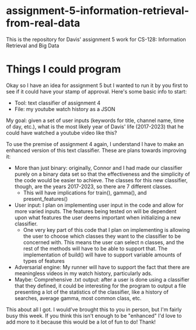 # assignment-5-information-retrieval-from-real-data
This is the repository for Davis' assignment 5 work for CS-128: Information Retrieval and Big Data

# Things I could program

Okay so I have an idea for assignment 5 but I wanted to run it by you first to see if it could have your stamp of approval. Here's some basic info to start:

- Tool: text classifier of assignment 4
- File: my youtube watch history as a JSON

My goal: given a set of user inputs (keywords for title, channel name, time of day, etc.), what is the most likely year 
of Davis' life (2017-2023) that he could have watched a youtube video like this?

To use the premise of assignment 4 again, I understand I have to make an enhanced version of this text classifier. These
are plans towards improving it:

- More than just binary: originally, Connor and I had made our classifier purely on a binary data set so that the
effectiveness and the simplicity of the code would be easier to achieve. The classes for this new classifier, though,
are the years 2017-2023, so there are 7 different classes.
  - This will have implications for train(), gamma(), and present_features()
- User input: I plan on implementing user input in the code and allow for more varied inputs. The features being tested
on will be dependent upon what features the user deems important when initializing a new classifier.
  - One very key part of this code that I plan on implementing is allowing the user to choose which classes they want to
the classifier to be concerned with. This means the user can select n classes, and the rest of the methods will have to
be able to support that.
The implementation of build() will have to support variable amounts of types of features
- Adversarial engine: My runner will have to support the fact that there are meaningless videos in my watch history,
particularly ads.
- Maybe: Comprehensive .txt output: after a user is done using a classifier that they defined, it could be interesting
for the program to output a file presenting a lot of the statistics of the classifier, like a history of searches, average gamma, most common class, etc.

This about all I got. I would've brought this to you in person, but I'm fairly busy this week. If you think this isn't 
enough to be "enhanced" I'd love to add more to it because this would be a lot of fun to do! Thank!